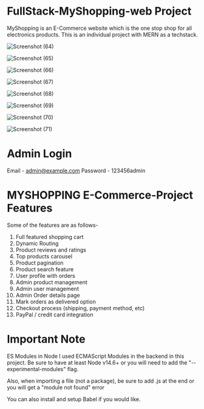 # FullStack-MyShopping-web Project
MyShopping  is an E-Commerce website which is the one stop shop for all electronics products. This is an individual project with MERN as a techstack.

![Screenshot (64)](https://user-images.githubusercontent.com/93336602/176585597-9af8693a-4972-484d-b7fc-d793b8ae19d3.png)


![Screenshot (65)](https://user-images.githubusercontent.com/93336602/176585870-3a27012c-d53f-404b-b68c-cc563c019557.png)


![Screenshot (66)](https://user-images.githubusercontent.com/93336602/176585902-5303e18b-579a-4a45-b6b0-949a7bb81f5a.png)


![Screenshot (67)](https://user-images.githubusercontent.com/93336602/176585929-225d47bc-a21d-4b15-93c1-7ba34ce66f35.png)


![Screenshot (68)](https://user-images.githubusercontent.com/93336602/176585966-0ab2ec03-d89c-447a-b96e-0deb05c9ddcb.png)


![Screenshot (69)](https://user-images.githubusercontent.com/93336602/176586022-c75035a2-c006-486e-aaeb-f388614fdef7.png)


![Screenshot (70)](https://user-images.githubusercontent.com/93336602/176586077-ecb20fab-c9ac-4e3b-9ba5-d994f44cf74a.png)


![Screenshot (71)](https://user-images.githubusercontent.com/93336602/176586106-bbdfd297-277f-494f-9b59-ef49ca28f783.png)

# Admin Login 
Email - admin@example.com
Password - 123456admin

# MYSHOPPING E-Commerce-Project Features
Some of the features are as follows-

1. Full featured shopping cart
2. Dynamic Routing
3. Product reviews and ratings
4. Top products carousel
5. Product pagination
6. Product search feature
7. User profile with orders
8. Admin product management
9. Admin user management
10. Admin Order details page
11. Mark orders as delivered option
12. Checkout process (shipping, payment method, etc)
13. PayPal / credit card integration

# Important Note
ES Modules in Node
I used ECMAScript Modules in the backend in this project. Be sure to have at least Node v14.6+ or you will need to add the "--experimental-modules" flag.

Also, when importing a file (not a package), be sure to add .js at the end or you will get a "module not found" error

You can also install and setup Babel if you would like.
